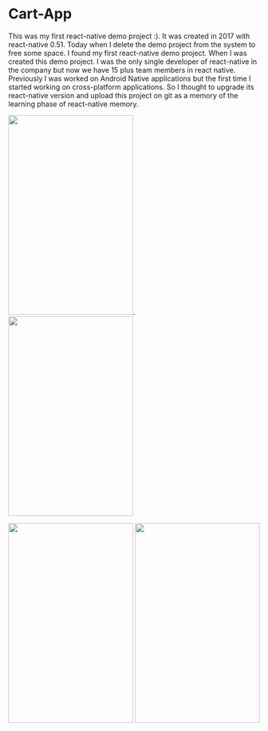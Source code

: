 # Cart-App

This was my first react-native demo project :). It was created in 2017 with react-native 0.51. Today when I delete the demo project from the system to free some space. I  found my first react-native demo project. When I was created this demo project. I was the only single developer of react-native in the company but now we have 15 plus team members in react native. Previously I was worked on Android Native applications but the first time I started working on cross-platform applications. So I thought to upgrade its react-native version and upload this project on git as a memory of the learning phase of react-native memory.


<img  width="250" height="400" src="https://github.com/vishaldhanotiya/react-native-cart-app/blob/main/device-2020-12-08-171923.png">.     <img  width="250" height="400" src="https://github.com/vishaldhanotiya/react-native-cart-app/blob/main/device-2020-12-08-171934.png">
  
 

<img  width="250" height="400" src="https://github.com/vishaldhanotiya/react-native-cart-app/blob/main/device-2020-12-08-171955.png">      <img  width="250" height="400" src="https://github.com/vishaldhanotiya/react-native-cart-app/blob/main/device-2020-12-08-172042.png">







